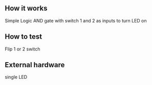 <!---

This file is used to generate your project datasheet. Please fill in the information below and delete any unused
sections.

You can also include images in this folder and reference them in the markdown. Each image must be less than
512 kb in size, and the combined size of all images must be less than 1 MB.
-->

## How it works

Simple Logic AND gate with switch 1 and 2 as inputs to turn LED on

## How to test

Flip 1 or 2 switch 

## External hardware

single LED
